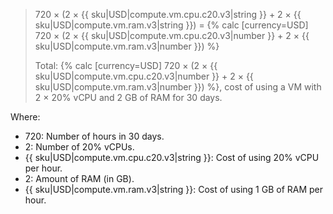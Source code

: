 > 720 × (2 × {{ sku|USD|compute.vm.cpu.c20.v3|string }} + 2 × {{ sku|USD|compute.vm.ram.v3|string }}) = {% calc [currency=USD] 720 × (2 × {{ sku|USD|compute.vm.cpu.c20.v3|number }} + 2 × {{ sku|USD|compute.vm.ram.v3|number }}) %}
>
> Total: {% calc [currency=USD] 720 × (2 × {{ sku|USD|compute.vm.cpu.c20.v3|number }} + 2 × {{ sku|USD|compute.vm.ram.v3|number }}) %}, cost of using a VM with 2 × 20% vCPU and 2 GB of RAM for 30 days.

Where:
* 720: Number of hours in 30 days.
* 2: Number of 20% vCPUs.
* {{ sku|USD|compute.vm.cpu.c20.v3|string }}: Cost of using 20% vCPU per hour.
* 2: Amount of RAM (in GB).
* {{ sku|USD|compute.vm.ram.v3|string }}: Cost of using 1 GB of RAM per hour.
